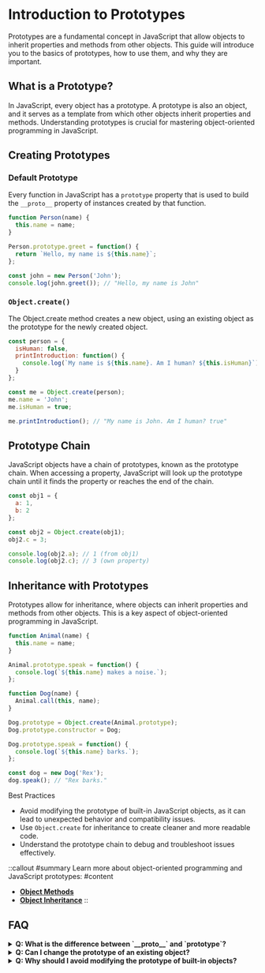 # Introduction to Prototypes

Prototypes are a fundamental concept in JavaScript that allow objects to inherit properties and methods from other objects. This guide will introduce you to the basics of prototypes, how to use them, and why they are important.

## What is a Prototype?

In JavaScript, every object has a prototype. A prototype is also an object, and it serves as a template from which other objects inherit properties and methods. Understanding prototypes is crucial for mastering object-oriented programming in JavaScript.

## Creating Prototypes

### Default Prototype

Every function in JavaScript has a `prototype` property that is used to build the `__proto__` property of instances created by that function.

```js [default-prototype.js] copy
function Person(name) {
  this.name = name;
}

Person.prototype.greet = function() {
  return `Hello, my name is ${this.name}`;
};

const john = new Person('John');
console.log(john.greet()); // "Hello, my name is John"
```

### `Object.create()`
The Object.create method creates a new object, using an existing object as the prototype for the newly created object.

```js [obj-create.js] copy
const person = {
  isHuman: false,
  printIntroduction: function() {
    console.log(`My name is ${this.name}. Am I human? ${this.isHuman}`);
  }
};

const me = Object.create(person);
me.name = 'John'; 
me.isHuman = true; 

me.printIntroduction(); // "My name is John. Am I human? true"
```

## Prototype Chain
JavaScript objects have a chain of prototypes, known as the prototype chain. When accessing a property, JavaScript will look up the prototype chain until it finds the property or reaches the end of the chain.


```js [proto-chain.js] copy
const obj1 = {
  a: 1,
  b: 2
};

const obj2 = Object.create(obj1);
obj2.c = 3;

console.log(obj2.a); // 1 (from obj1)
console.log(obj2.c); // 3 (own property)
```

## Inheritance with Prototypes
Prototypes allow for inheritance, where objects can inherit properties and methods from other objects. This is a key aspect of object-oriented programming in JavaScript.

```js [inherit-proto.js] copy
function Animal(name) {
  this.name = name;
}

Animal.prototype.speak = function() {
  console.log(`${this.name} makes a noise.`);
};

function Dog(name) {
  Animal.call(this, name);
}

Dog.prototype = Object.create(Animal.prototype);
Dog.prototype.constructor = Dog;

Dog.prototype.speak = function() {
  console.log(`${this.name} barks.`);
};

const dog = new Dog('Rex');
dog.speak(); // "Rex barks."
```

<div class="explanation">
    <p>Best Practices</p>
    <ul>
        <li>Avoid modifying the prototype of built-in JavaScript objects, as it can lead to unexpected behavior and compatibility issues.</li>
        <li>Use <code>Object.create</code> for inheritance to create cleaner and more readable code.</li>
        <li>Understand the prototype chain to debug and troubleshoot issues effectively.</li>
    </ul>
</div>

::callout
#summary
Learn more about object-oriented programming and JavaScript prototypes:
#content
- **[Object Methods](../objects-and-classes/object-methods)**
- **[Object Inheritance](../objects-and-classes/object-inheritance)**
::



## FAQ
<details>
  <summary><strong>Q: What is the difference between `__proto__` and `prototype`?</strong></summary>
  <p><strong>A:</strong> <code>__proto__</code> is a reference to the prototype object of an instance, while <code>prototype</code> is a property of a constructor function that points to the prototype object used to build <code>__proto__</code> when creating instances.</p>
</details>
<details>
  <summary><strong>Q: Can I change the prototype of an existing object?</strong></summary>
  <p><strong>A:</strong> Yes, you can change the prototype of an existing object using <code>Object.setPrototypeOf(obj, prototype)</code>. However, it is generally not recommended due to performance concerns.</p>
</details>
<details>
  <summary><strong>Q: Why should I avoid modifying the prototype of built-in objects?</strong></summary>
  <p><strong>A:</strong> Modifying the prototype of built-in objects can cause conflicts with other code and lead to unexpected behavior, making your code harder to maintain and debug.</p>
</details>